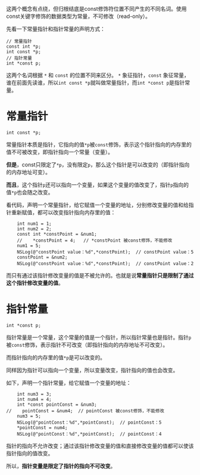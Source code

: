 
这两个概念有点绕，但归根结底是const修饰符位置不同产生的不同名词。使用const关键字修饰的数据类型为常量，不可修改（read-only）。

先看一下常量指针和指针常量的声明方式：
```
// 常量指针
const int *p;    
int const *p;
// 指针常量
int *const p;
```
这两个名词根据 `*` 和 `const` 的位置不同来区分。 `*` 象征指针，`const` 象征常量，谁在前面先读谁，所以`int const *p`就叫做常量指针，而`int *const p`是指针常量。

# 常量指针
```
int const *p;
```
常量指针本质是指针，它指向的值`*p`被`const`修饰，表示这个指针指向的内存里的值不可被改变，即指针指向一个常量（变量）。

**但是**，const只限定了`*p`，没有限定`p`，那么这个指针是可以改变的（即指针指向的内存地址可变）。

**而且**，这个指针`p`还可以指向一个变量，如果这个变量的值改变了，指针`p`指向的值`*p`也会随之改变。

看代码，声明一个常量指针，给它赋值一个变量的地址，分别修改变量的值和给指针重新赋值，都可以改变指针指向内存里的值：
```
    int num1 = 1;
    int num2 = 2;
    const int *constPoint = &num1;
    //    *constPoint = 4;   // *constPoint 被const修饰，不能修改
    num1 = 5;
    NSLog(@"constPoint value：%d",*constPoint);  // constPoint value：5
    constPoint = &num2;
    NSLog(@"constPoint value：%d",*constPoint);  // constPoint value：2
```
而只有通过该指针修改变量的值是不被允许的。也就是说**常量指针只是限制了通过这个指针修改变量的值**。

# 指针常量
```
int *const p;
```
指针常量是一个常量，这个常量的值是一个指针，所以指针常量也是指针。指针`p`被`const`修饰，表示指针不可改变（即指针指向的内存地址不可改变）。

而指针指向的内存里的值`*p`是可以改变的。

同样因为指针可以指向一个变量，所以变量改变，指针指向的值也会改变。

如下，声明一个指针常量，给它赋值一个变量的地址：
```
    int num3 = 3;
    int num4 = 4;
    int *const pointConst = &num3;
//    pointConst = &num4;  // pointConst 被const修饰，不能修改
    num3 = 5;
    NSLog(@"pointConst：%d",*pointConst);  // pointConst：5
    *pointConst = num4;
    NSLog(@"pointConst：%d",*pointConst);  // pointConst：4

```
指针的指向不允许改变；通过该指针修改变量的值和直接修改变量的值都可以使该指针指向的值改变。

所以，**指针变量是限定了指针的指向不可改变**。